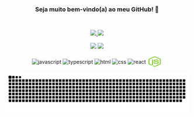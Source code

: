 ### <p align="center">Seja muito bem-vindo(a) ao meu GitHub! 👋</p>
##
<br>
<!--github stats-->
<div align="center">
  <a href="https://github.com/leandro-eduardo">
	<img height="190em" src="https://github-readme-stats.vercel.app/api?username=leandro-eduardo&show_icons=true&theme=dark&include_all_commits=true&count_private=false&border_radius=6px&hide_border=true&rank_icon=github&hide=issues,contribs&card_width=400&icon_color=2f81f7&bg_color=161b22"/>   
  <img height="190em" src="https://github-readme-stats.vercel.app/api/top-langs/?username=leandro-eduardo&layout=compact&langs_count=10&hide=GLSL,ShaderLab&theme=dark&border_radius=6px&hide_border=true&card_width=481&exclude_repo=house-visualization-vr&bg_color=161b22"/>
</div> 
<br>
<!--socials-->
<div align="center"> 
<!--   <a href="https://instagram.com/leandro.sx" target="_blank"><img src="https://img.shields.io/badge/-Instagram-%23E4405F?style=for-the-badge&logo=instagram&logoColor=white" target="_blank"></a> -->
  <a href = "mailto:leandro.silva.eduardo1@gmail.com"><img src="https://img.shields.io/badge/-Gmail-%23333?style=for-the-badge&logo=gmail&logoColor=white" target="_blank"></a>
  <a href="https://www.linkedin.com/in/leandro-silva-eduardo/" target="_blank"><img src="https://img.shields.io/badge/-LinkedIn-%230077B5?style=for-the-badge&logo=linkedin&logoColor=white" target="_blank"></a>
</div>
<br>
<!--icons and snake-->
<div style="display: inline_block" align="center">
  <img align="center" alt="javascript" height="30" width="40" src="https://cdn.jsdelivr.net/gh/devicons/devicon/icons/javascript/javascript-original.svg">
  <img align="center" alt="typescript" height="30" width="40" src="https://cdn.jsdelivr.net/gh/devicons/devicon/icons/typescript/typescript-original.svg">
<!--   <img align="center" alt="angular" height="30" width="40" src="https://cdn.jsdelivr.net/gh/devicons/devicon/icons/angularjs/angularjs-original.svg"> -->
  <img align="center" alt="html" height="30" width="40" src="https://cdn.jsdelivr.net/gh/devicons/devicon/icons/html5/html5-original.svg">
  <img align="center" alt="css" height="30" width="40" src="https://cdn.jsdelivr.net/gh/devicons/devicon/icons/css3/css3-original.svg">
<!--   <img align="center" alt="java" height="30" width="40" src="https://cdn.jsdelivr.net/gh/devicons/devicon/icons/java/java-original.svg"> -->
  <img align="center" alt="react" height="30" width="40" src="https://cdn.jsdelivr.net/gh/devicons/devicon/icons/react/react-original.svg">
<!--   <img align="center" alt="flutter" height="30" width="40" src="https://cdn.jsdelivr.net/gh/devicons/devicon/icons/flutter/flutter-original.svg"> -->
<!--   <img align="center" alt="spring" height="30" width="40" src="https://cdn.jsdelivr.net/gh/devicons/devicon/icons/spring/spring-original.svg"> -->
  <img align="center" alt="nodejs" height="30" width="40" src="https://raw.githubusercontent.com/devicons/devicon/2ae2a900d2f041da66e950e4d48052658d850630/icons/nodejs/nodejs-original.svg">
  
  ![Snake animation](https://github.com/leandro-eduardo/leandro-eduardo/blob/output/github-contribution-grid-snake.svg)
  
</div>

